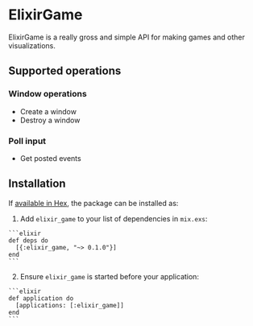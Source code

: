 # ElixirGame

ElixirGame is a really gross and simple API for making games and other visualizations.

## Supported operations

### Window operations
* Create a window
* Destroy a window

### Poll input
* Get posted events

## Installation

If [available in Hex](https://hex.pm/docs/publish), the package can be installed as:

  1. Add `elixir_game` to your list of dependencies in `mix.exs`:

    ```elixir
    def deps do
      [{:elixir_game, "~> 0.1.0"}]
    end
    ```

  2. Ensure `elixir_game` is started before your application:

    ```elixir
    def application do
      [applications: [:elixir_game]]
    end
    ```

